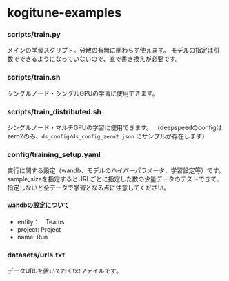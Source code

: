 # kogitune-examples

### scripts/train.py
メインの学習スクリプト。分散の有無に関わらず使えます。
モデルの指定は引数でできるようになっていないので、直で書き換えが必要です。

### scripts/train.sh
シングルノード・シングルGPUの学習に使用できます。

### scripts/train_distributed.sh
シングルノード・マルチGPUの学習に使用できます。
（deepspeedのconfigはzero2のみ、`ds_config/ds_config_zero2.json` にサンプルが存在します）

### config/training_setup.yaml
実行に関する設定（wandb、モデルのハイパーパラメータ、学習設定等）です。
sample_sizeを指定するとURLごとに指定した数の少量データのテストできて、指定しないと全データで学習となる点に注意してください。

#### wandbの設定について
- entity：　Teams
- project: Project
- name: Run


### datasets/urls.txt
データURLを置いておくtxtファイルです。
